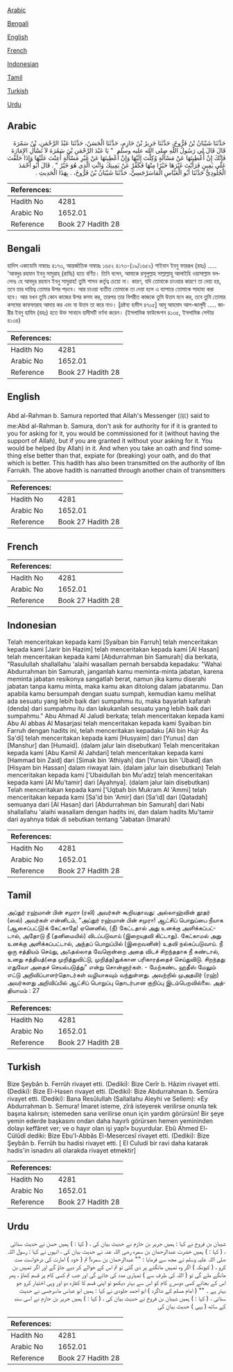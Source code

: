 [Arabic](#arabic)

[Bengali](#bengali)

[English](#english)

[French](#french)

[Indonesian](#indonesian)

[Tamil](#tamil)

[Turkish](#turkish)

[Urdu](#urdu)

## Arabic


<div dir="rtl" lang="ar" style={{fontSize:'larger',backgroundColor:'#f8f9fa',padding:20}}>
حَدَّثَنَا شَيْبَانُ بْنُ فَرُّوخَ، حَدَّثَنَا جَرِيرُ بْنُ حَازِمٍ، حَدَّثَنَا الْحَسَنُ، حَدَّثَنَا عَبْدُ الرَّحْمَنِ، بْنُ سَمُرَةَ قَالَ قَالَ لِي رَسُولُ اللَّهِ صلى الله عليه وسلم ‏ "‏ يَا عَبْدَ الرَّحْمَنِ بْنَ سَمُرَةَ لاَ تَسْأَلِ الإِمَارَةَ فَإِنَّكَ إِنْ أُعْطِيتَهَا عَنْ مَسْأَلَةٍ وُكِلْتَ إِلَيْهَا وَإِنْ أُعْطِيتَهَا عَنْ غَيْرِ مَسْأَلَةٍ أُعِنْتَ عَلَيْهَا وَإِذَا حَلَفْتَ عَلَى يَمِينٍ فَرَأَيْتَ غَيْرَهَا خَيْرًا مِنْهَا فَكَفِّرْ عَنْ يَمِينِكَ وَائْتِ الَّذِي هُوَ خَيْرٌ ‏"‏ ‏.‏ قَالَ أَبُو أَحْمَدَ الْجُلُودِيُّ حَدَّثَنَا أَبُو الْعَبَّاسِ الْمَاسَرْجَسِيُّ، حَدَّثَنَا شَيْبَانُ بْنُ فَرُّوخَ، ‏.‏ بِهَذَا الْحَدِيثِ ‏.‏
</div>
<div style={{backgroundColor:'#f8f9fa',padding:20, marginBottom: 10}}><table> <thead> <tr> <th>References:</th> <th></th> </tr> </thead> <tbody><tr><td>Hadith No</td><td>4281</td></tr><tr><td>Arabic No</td><td>1652.01</td></tr><tr><td>Reference</td><td>Book 27 Hadith 28</td></tr></tbody></table></div>

## Bengali


<div dir="ltr" lang="bn" style={{fontSize:'larger',backgroundColor:'#f8f9fa',padding:20}}>
হাদিস একাডেমি নাম্বারঃ ৪১৭৩, আন্তর্জাতিক নাম্বারঃ ১৬৫২ ৪১৭৩-(১৯/১৬৫২) শাইবান ইবনু ফাররূখ (রহঃ) ..... 'আবদুর রহমান ইবনু সামুরাহ্ (রাযিঃ) হতে বর্ণিত। তিনি বলেন, আমাকে রসূলুল্লাহ সাল্লাল্লাহু আলাইহি ওয়াসাল্লাম বললেনঃ হে আবদুর রহমান ইবনু সামুরাহ! তুমি শাসন কর্তৃত্ব চেয়ো না। কারণ, যদি তোমাকে চাওয়ার কারণে তা দেয়া হয়, তবে তার দায়িত্ব তোমার উপর পড়বে। আর চাওয়া ব্যতীত তোমাকে তা দেয়া হলে এ ব্যাপারে তোমাকে সাহায্য করা হবে। আর যখন তুমি কোন কাজের উপর কসম কর, তারপর তার বিপরীত কাজকে তুমি উত্তম মনে কর, তবে তুমি তোমার কসমের কাফফারাহ আদায় কর এবং যা উত্তম তা করে নাও। [দ্রষ্টব্য হাদীস ৪৭০৫] আবূ আহমাদ আল-জালূদী ..... জারীর ইবনু হাযিম (রহঃ) হতে উক্ত সানাদে হাদীসটি বর্ণনা করেন। (ইসলামিক ফাউন্ডেশন ৪১৩৫, ইসলামিক সেন্টার ৪১৩৪)
</div>
<div style={{backgroundColor:'#f8f9fa',padding:20, marginBottom: 10}}><table> <thead> <tr> <th>References:</th> <th></th> </tr> </thead> <tbody><tr><td>Hadith No</td><td>4281</td></tr><tr><td>Arabic No</td><td>1652.01</td></tr><tr><td>Reference</td><td>Book 27 Hadith 28</td></tr></tbody></table></div>

## English


<div dir="ltr" lang="en" style={{fontSize:'larger',backgroundColor:'#f8f9fa',padding:20}}>
Abd al-Rahman b. Samura reported that Allah's Messenger (ﷺ) said to me:Abd al-Rahman b. Samura, don't ask for authority for if it is granted to you for asking for it, you would be commissioned for it (without having the support of Allah), but if you are granted it without your asking for it. You would be helped (by Allah) in it. And when you take an oath and find something else better than that, expiate for (breaking) your oath, and do that which is better. This hadith has also been transmitted on the authority of Ibn Farrukh. The above hadith is narratted through another chain of transmitters
</div>
<div style={{backgroundColor:'#f8f9fa',padding:20, marginBottom: 10}}><table> <thead> <tr> <th>References:</th> <th></th> </tr> </thead> <tbody><tr><td>Hadith No</td><td>4281</td></tr><tr><td>Arabic No</td><td>1652.01</td></tr><tr><td>Reference</td><td>Book 27 Hadith 28</td></tr></tbody></table></div>

## French


<div dir="ltr" lang="fr" style={{fontSize:'larger',backgroundColor:'#f8f9fa',padding:20}}>

</div>
<div style={{backgroundColor:'#f8f9fa',padding:20, marginBottom: 10}}><table> <thead> <tr> <th>References:</th> <th></th> </tr> </thead> <tbody><tr><td>Hadith No</td><td>4281</td></tr><tr><td>Arabic No</td><td>1652.01</td></tr><tr><td>Reference</td><td>Book 27 Hadith 28</td></tr></tbody></table></div>

## Indonesian


<div dir="ltr" lang="id" style={{fontSize:'larger',backgroundColor:'#f8f9fa',padding:20}}>
Telah menceritakan kepada kami [Syaiban bin Farruh] telah menceritakan kepada kami [Jarir bin Hazim] telah menceritakan kepada kami [Al Hasan] telah menceritakan kepada kami [Abdurrahman bin Samurah] dia berkata, "Rasulullah shallallahu 'alaihi wasallam pernah bersabda kepadaku: "Wahai Abdurrahman bin Samurah, janganlah kamu meminta-minta jabatan, karena meminta jabatan resikonya sangatlah berat, namun jika kamu diserahi jabatan tanpa kamu minta, maka kamu akan ditolong dalam jabatanmu. Dan apabila kamu bersumpah dengan suatu sumpah, kemudian kamu melihat ada sesuatu yang lebih baik dari sumpahmu itu, maka bayarlah kafarah (denda) dari sumpahmu itu dan lakukanlah sesuatu yang lebih baik dari sumpahmu." Abu Ahmad Al Jaludi berkata; telah menceritakan kepada kami Abu Al abbas Al Masarjasi telah menceritakan kepada kami Syaiban bin Farruh dengan hadits ini, telah menceritakan kepadaku [Ali bin Hujr As Sa'di] telah menceritakan kepada kami [Husyaim] dari [Yunus] dan [Manshur] dan [Humaid]. (dalam jalur lain disebutkan) Telah menceritakan kepada kami [Abu Kamil Al Jahdari] telah menceritakan kepada kami [Hammad bin Zaid] dari [Simak bin 'Athiyah] dan [Yunus bin 'Ubaid] dan [Hisyam bin Hassan] dalam riwayat lain. (dalam jalur lain disebutkan) Telah menceritakan kepada kami ['Ubaidullah bin Mu'adz] telah menceritakan kepada kami [Al Mu'tamir] dari [Ayahnya]. (dalam jalur lain disebutkan) Telah menceritakan kepada kami ['Uqbah bin Mukram Al 'Ammi] telah menceritakan kepada kami [Sa'id bin 'Amir] dari [Sa'id] dari [Qatadah] semuanya dari [Al Hasan] dari [Abdurrahman bin Samurah] dari Nabi shallallahu 'alaihi wasallam dengan hadits ini, dan dalam hadits Mu'tamir dari ayahnya tidak di sebutkan tentang "Jabatan (Imarah)
</div>
<div style={{backgroundColor:'#f8f9fa',padding:20, marginBottom: 10}}><table> <thead> <tr> <th>References:</th> <th></th> </tr> </thead> <tbody><tr><td>Hadith No</td><td>4281</td></tr><tr><td>Arabic No</td><td>1652.01</td></tr><tr><td>Reference</td><td>Book 27 Hadith 28</td></tr></tbody></table></div>

## Tamil


<div dir="ltr" lang="ta" style={{fontSize:'larger',backgroundColor:'#f8f9fa',padding:20}}>
அப்துர் ரஹ்மான் பின் சமுரா (ரலி) அவர்கள் கூறியதாவது: அல்லாஹ்வின் தூதர் (ஸல்) அவர்கள் என்னிடம், "அப்துர் ரஹ்மான் பின் சமுரா! ஆட்சிப் பொறுப்பை நீயாக (ஆசைப்பட்டு)க் கேட்காதே! ஏனெனில், (நீ) கேட்டதால் அது உனக்கு அளிக்கப்பட்டால், அதோடு நீ (தனிமையில்) விடப்படுவாய் (இறையுதவி கிட்டாது). கேட்காமல் அது உனக்கு அளிக்கப்பட்டால், அந்தப் பொறுப்பில் (இறைவனின்) உதவி நல்கப்படுவாய். நீ ஒரு சத்தியம் செய்து, அஃதல்லாத வேறொன்றை அதை விடச் சிறந்ததாக நீ கண்டால், உனது சத்தியத்(தை முறித்துவிட்டு, முறித்த)துக்கான பரிகாரத்தைச் செய்துவிடு. சிறந்தது எதுவோ அதைச் செயல்படுத்து" என்று சொன்னார்கள். - மேற்கண்ட ஹதீஸ் மேலும் எட்டு அறிவிப்பாளர்தொடர்கள் வழியாகவும் வந்துள்ளது. அவற்றில் முஅதமிர் (ரஹ்) அவர்களது அறிவிப்பில் ஆட்சிப் பொறுப்பு தொடர்பான குறிப்பு இடம்பெறவில்லை. அத்தியாயம் : 27
</div>
<div style={{backgroundColor:'#f8f9fa',padding:20, marginBottom: 10}}><table> <thead> <tr> <th>References:</th> <th></th> </tr> </thead> <tbody><tr><td>Hadith No</td><td>4281</td></tr><tr><td>Arabic No</td><td>1652.01</td></tr><tr><td>Reference</td><td>Book 27 Hadith 28</td></tr></tbody></table></div>

## Turkish


<div dir="ltr" lang="tr" style={{fontSize:'larger',backgroundColor:'#f8f9fa',padding:20}}>
Bize Şeybân b. Ferrûh rivayet etti. (Dediki): Bize Cerîr b. Hâzim rivayet etti. (Dediki): Bize El-Hasen rivayet etti. (Dediki): Bize Abdurrahman b. Semûra rivayet etti. (Dediki): Bana Resûlullah (Sallallahu Aleyhi ve Sellem): «Ey Abdurrahman b. Semura! İmaret isteme, zîrâ isteyerek verilirse onunla tek başına kalırsın; istemeden sana verilirse onun için yardım görürsün! Bir şeye yemin ederde başkasını ondan daha hayırlı görürsen hemen yemininden dolayı keffâret ver; ve o hayır olan işi yap!» buyurdular. Ebû Ahmed El-Cülûdî dediki: Bize Ebu'l-Abbâs El-Mesercesî rivayet etti. (Dediki): Bize Şeybân b. Ferrûh bu hadisi rivayet etti. [ El Culudi bir ravi daha katarak hadis'in isnadını ali olarakda rivayet etmektir]
</div>
<div style={{backgroundColor:'#f8f9fa',padding:20, marginBottom: 10}}><table> <thead> <tr> <th>References:</th> <th></th> </tr> </thead> <tbody><tr><td>Hadith No</td><td>4281</td></tr><tr><td>Arabic No</td><td>1652.01</td></tr><tr><td>Reference</td><td>Book 27 Hadith 28</td></tr></tbody></table></div>

## Urdu


<div dir="rtl" lang="ur" style={{fontSize:'larger',backgroundColor:'#f8f9fa',padding:20}}>
شیبان بن فروخ نے کہا : ہمیں جریر بن حازم نے حدیث بیان کی ، ( کہا : ) ہمیں حسن نے حدیث سنائی ، ( کہا : ) ہمیں حضرت عبدالرحمان بن سمرہ رضی اللہ عنہ نے حدیث بیان کی ، انہوں نے کہا : رسول اللہ صلی اللہ علیہ وسلم نے مجھ سے فرمایا : "" عبدالرحمان بن سمرہ! تم ( خود ) امارت کی درخواست مت کرو ، ( کیونکہ ) اگر وہ تمہیں مانگنے پر دی گئی تو تم اس کے حوالے کر دیے جاؤ گے اور اگر تمہیں بن مانگے ملے گی تو ( اللہ کی طرف سے ) تمہاری مدد کی جائے گی اور جب تم کسی کام پر قسم کھاؤ ، پھر اس کے بجائے کسی دوسرے کام کو اس سے بہتر دیکھو تو اپنی قسم کا کفارہ دو اور وہی اختیار کرو جو بہتر ہے ۔ "" ( امام مسلم کے شاگرد ) ابو احمد جلودی نے کہا : ہمیں ابو عباس ماسرجسی نے حدیث سنائی ، ( کہا : ) ہمیں شیبان بن فروخ نے حدیث بیان کی ، ( کہا : ) ہمیں جریر بن حازم نے اسی سند کے ساتھ ( یہی ) حدیث بیان کی
</div>
<div style={{backgroundColor:'#f8f9fa',padding:20, marginBottom: 10}}><table> <thead> <tr> <th>References:</th> <th></th> </tr> </thead> <tbody><tr><td>Hadith No</td><td>4281</td></tr><tr><td>Arabic No</td><td>1652.01</td></tr><tr><td>Reference</td><td>Book 27 Hadith 28</td></tr></tbody></table></div>